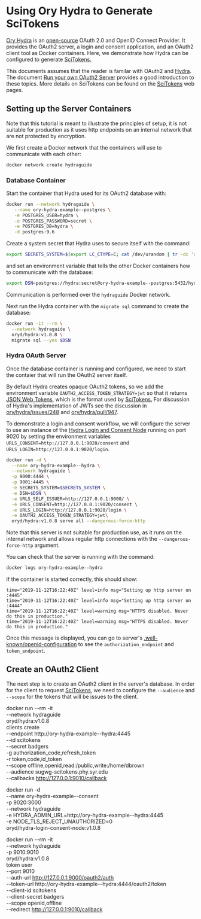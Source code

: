 # Using Ory Hydra to Generate SciTokens

[Ory Hydra](https://www.ory.sh/docs/hydra/) is an [open-source](https://github.com/ory/hydra) OAuth 2.0 and OpenID Connect Provider. It provides the OAuth2 server, a login and consent application, and an OAuth2 client tool as Docker containers. Here, we demonstrate how Hydra can be configured to generate [SciTokens.](https://scitokens.org)

This documents assumes that the reader is familar with OAuth2 and [Hydra](https://www.ory.sh/docs/hydra/). The document [Run your own OAuth2 Server](https://www.ory.sh/run-oauth2-server-open-source-api-security/) provides a good introduction to these topics. More details on SciTokens can be found on the [SciTokens](https://scitokens.org) web pages.

## Setting up the Server Containers

Note that this tutorial is meant to illustrate the principles of setup, it is not suitable for production as it uses http endpoints on an internal network that are not protected by encryption.

We first create a Docker network that the containers will use to communicate with each other:
```sh
docker network create hydraguide
```

### Database Container

Start the container that Hydra used for its OAuth2 database with:

```sh
docker run --network hydraguide \
   --name ory-hydra-example--postgres \
   -e POSTGRES_USER=hydra \
   -e POSTGRES_PASSWORD=secret \
   -e POSTGRES_DB=hydra \
   -d postgres:9.6
```

Create a system secret that Hydra uses to secure itself with the command:
```sh
export SECRETS_SYSTEM=$(export LC_CTYPE=C; cat /dev/urandom | tr -dc 'a-zA-Z0-9' | fold -w 32 | head -n 1)
```
and set an environment variable that tells the other Docker containers how to communicate with the database:
```sh
export DSN=postgres://hydra:secret@ory-hydra-example--postgres:5432/hydra?sslmode=disable
```
Communication is performed over the `hydraguide` Docker network.

Next run the Hydra container with the `migrate sql` command to create the database:
```sh
docker run -it --rm \
  --network hydraguide \
  oryd/hydra:v1.0.8 \
  migrate sql --yes $DSN
```

### Hydra OAuth Server

Once the database container is running and configured, we need to start the contaier that will run the OAuth2 server itself.

By default Hydra creates opaque OAuth2 tokens, so we add the environment variable `OAUTH2_ACCESS_TOKEN_STRATEGY=jwt` so that it returns [JSON Web Tokens](https://jwt.io/), which is the format used by [SciTokens.](https://scitokens.org) For discussion of Hydra's implementation of JWTs see the discussion in [ory/hydra/issues/248](https://github.com/ory/hydra/issues/248) and [ory/hydra/pull/947](https://github.com/ory/hydra/pull/947).

To demonstrate a login and consent workflow, we will configure the server to use an instance of the [Hydra Login and Consent Node](https://github.com/ory/hydra-login-consent-node) running on port 9020 by setting the environment variables `URLS_CONSENT=http://127.0.0.1:9020/consent` and `URLS_LOGIN=http://127.0.0.1:9020/login`.

```sh
docker run -d \
  --name ory-hydra-example--hydra \
  --network hydraguide \
  -p 9000:4444 \
  -p 9001:4445 \
  -e SECRETS_SYSTEM=$SECRETS_SYSTEM \
  -e DSN=$DSN \
  -e URLS_SELF_ISSUER=http://127.0.0.1:9000/ \
  -e URLS_CONSENT=http://127.0.0.1:9020/consent \
  -e URLS_LOGIN=http://127.0.0.1:9020/login \
  -e OAUTH2_ACCESS_TOKEN_STRATEGY=jwt\
  oryd/hydra:v1.0.8 serve all --dangerous-force-http
```
Note that this server is not suitable for production use, as it runs on the internal network and allows regular http connections with the `--dangerous-force-http` argument.

You can check that the server is running with the command:
```sh
docker logs ory-hydra-example--hydra
```
If the container is started correctly, this should show:
```
time="2019-11-12T16:22:40Z" level=info msg="Setting up http server on :4445"
time="2019-11-12T16:22:40Z" level=info msg="Setting up http server on :4444"
time="2019-11-12T16:22:40Z" level=warning msg="HTTPS disabled. Never do this in production."
time="2019-11-12T16:22:40Z" level=warning msg="HTTPS disabled. Never do this in production."
```

Once this message is displayed, you can go to server's [.well-known/openid-configuration](http://127.0.0.1:9000/.well-known/openid-configuration) to see the `authorization_endpoint` and `token_endpoint`. 

## Create an OAuth2 Client

The next step is to create an OAuth2 client in the server's database. In order for the client to request [SciTokens](https://scitokens.org), we need to configure the `--audience` and `--scope` for the tokens that will be issues to the client. 

docker run --rm -it \
   --network hydraguide \
   oryd/hydra:v1.0.8 \
   clients create \
     --endpoint http://ory-hydra-example--hydra:4445 \
     --id scitokens \
     --secret badgers \
     -g authorization_code,refresh_token \
     -r token,code,id_token \
     --scope offline,openid,read:/public,write:/home/dbrown \
     --audience sugwg-scitokens.phy.syr.edu \
     --callbacks http://127.0.0.1:9010/callback
     
docker run -d \
  --name ory-hydra-example--consent \
  -p 9020:3000 \
  --network hydraguide \
  -e HYDRA_ADMIN_URL=http://ory-hydra-example--hydra:4445 \
  -e NODE_TLS_REJECT_UNAUTHORIZED=0 \
  oryd/hydra-login-consent-node:v1.0.8
  
docker run --rm -it \
  --network hydraguide \
  -p 9010:9010 \
  oryd/hydra:v1.0.8 \
  token user \
    --port 9010 \
    --auth-url http://127.0.0.1:9000/oauth2/auth \
    --token-url http://ory-hydra-example--hydra:4444/oauth2/token \
    --client-id scitokens \
    --client-secret badgers \
    --scope openid,offline \
    --redirect http://127.0.0.1:9010/callback
 ```
 



